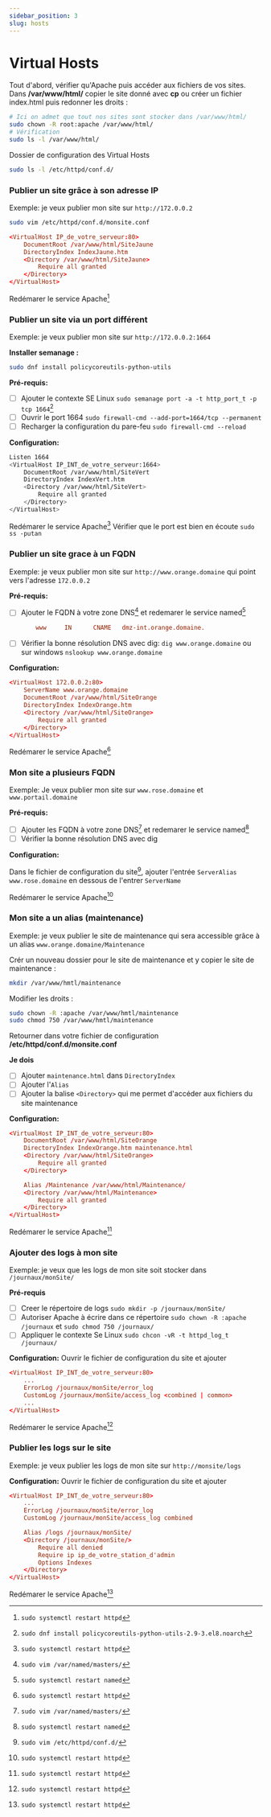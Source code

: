 ```yaml
---
sidebar_position: 3
slug: hosts
---
```

# Virtual Hosts
Tout d'abord, vérifier qu'Apache puis accéder aux fichiers de vos sites. Dans **/var/www/html/** copier le site donné avec **cp** ou créer un fichier index.html puis redonner les droits :

```bash
# Ici on admet que tout nos sites sont stocker dans /var/www/html/
sudo chown -R root:apache /var/www/html/
# Vérification
sudo ls -l /var/www/html/
```

Dossier de configuration des Virtual Hosts

```bash
sudo ls -l /etc/httpd/conf.d/
```

### Publier un site grâce à son adresse IP

Exemple: je veux publier mon site sur `http://172.0.0.2`

```bash
sudo vim /etc/httpd/conf.d/monsite.conf
```

```conf
<VirtualHost IP_de_votre_serveur:80>
    DocumentRoot /var/www/html/SiteJaune
    DirectoryIndex IndexJaune.htm
    <Directory /var/www/html/SiteJaune>
        Require all granted
    </Directory>
</VirtualHost>
```
Redémarer le service Apache[^1]
### Publier un site via un port différent

Exemple: je veux publier mon site sur `http://172.0.0.2:1664`

**Installer semanage :**

```bash
sudo dnf install policycoreutils-python-utils
```

**Pré-requis:**
- [ ] Ajouter le contexte SE Linux `sudo semanage port -a -t http_port_t -p tcp 1664`[^6]
- [ ] Ouvrir le port 1664 `sudo firewall-cmd --add-port=1664/tcp --permanent`
- [ ] Recharger la configuration du pare-feu `sudo firewall-cmd --reload`

**Configuration:**

```bash
Listen 1664
<VirtualHost IP_INT_de_votre_serveur:1664>
    DocumentRoot /var/www/html/SiteVert
    DirectoryIndex IndexVert.htm
    <Directory /var/www/html/SiteVert>
        Require all granted
    </Directory>
</VirtualHost>
```
Redémarer le service Apache[^1]
Vérifier que le port est bien en écoute `sudo ss -putan`

### Publier un site grace à un FQDN

Exemple: je veux publier mon site sur `http://www.orange.domaine` qui point vers l'adresse `172.0.0.2`

**Pré-requis:**
- [ ] Ajouter le FQDN à votre zone DNS[^4] et redemarer le service named[^3]
    ```conf
        www     IN      CNAME   dmz-int.orange.domaine.
    ```
- [ ] Vérifier la bonne résolution DNS avec dig: `dig www.orange.domaine` ou sur windows `nslookup www.orange.domaine`

**Configuration:**

```conf
<VirtualHost 172.0.0.2:80>
    ServerName www.orange.domaine
    DocumentRoot /var/www/html/SiteOrange
    DirectoryIndex IndexOrange.htm
    <Directory /var/www/html/SiteOrange>
        Require all granted
    </Directory>
</VirtualHost>
```

Redémarer le service Apache[^1]

### Mon site a plusieurs FQDN

Exemple: Je veux publier mon site sur `www.rose.domaine` et `www.portail.domaine`

**Pré-requis:**
- [ ] Ajouter les FQDN à votre zone DNS[^4] et redemarer le service named[^3]
- [ ] Vérifier la bonne résolution DNS avec dig

**Configuration:**

Dans le fichier de configuration du site[^5], ajouter l'entrée `ServerAlias www.rose.domaine` en dessous de l'entrer `ServerName`

Redémarer le service Apache[^1]

### Mon site a un alias (maintenance)

Exemple: je veux publier le site de maintenance qui sera accessible grâce à un alias `www.orange.domaine/Maintenance`

Crér un nouveau dossier pour le site de maintenance et y copier le site de maintenance :

```bash
mkdir /var/www/hmtl/maintenance 
```

Modifier les droits :

```bash
sudo chown -R :apache /var/www/hmtl/maintenance 
sudo chmod 750 /var/www/hmtl/maintenance
```

Retourner dans votre fichier de configuration **/etc/httpd/conf.d/monsite.conf**

**Je dois**
- [ ] Ajouter `maintenance.html` dans `DirectoryIndex`
- [ ] Ajouter l'`Alias` 
- [ ] Ajouter la balise `<Directory>` qui me permet d'accéder aux fichiers du site maintenance

**Configuration:**

```conf
<VirtualHost IP_INT_de_votre_serveur:80>
    DocumentRoot /var/www/html/SiteOrange
    DirectoryIndex IndexOrange.htm maintenance.html
    <Directory /var/www/html/SiteOrange>
        Require all granted
    </Directory>

    Alias /Maintenance /var/www/html/Maintenance/
    <Directory /var/www/html/Maintenance>
        Require all granted
    </Directory>
</VirtualHost>
```
Redémarer le service Apache[^1]

### Ajouter des logs à mon site

Exemple: je veux que les logs de mon site soit stocker dans `/journaux/monSite/`

**Pré-requis**
- [ ] Creer le répertoire de logs `sudo mkdir -p /journaux/monSite/`
- [ ] Autoriser Apache à écrire dans ce répertoire `sudo chown -R :apache /journaux` et `sudo chmod 750 /journaux/`
- [ ] Appliquer le contexte Se Linux `sudo chcon -vR -t httpd_log_t /journaux/`

**Configuration:**
Ouvrir le fichier de configuration du site et ajouter 

```conf
<VirtualHost IP_INT_de_votre_serveur:80>
    ...
    ErrorLog /journaux/monSite/error_log
    CustomLog /journaux/monSite/access_log <combined | common>
    ...
</VirtualHost>
```
Redémarer le service Apache[^1]

### Publier les logs sur le site

Exemple: je veux publier les logs de mon site sur `http://monsite/logs`

**Configuration:**
Ouvrir le fichier de configuration du site et ajouter
```conf
<VirtualHost IP_INT_de_votre_serveur:80>
    ...
    ErrorLog /journaux/monSite/error_log
    CustomLog /journaux/monSite/access_log combined

    Alias /logs /journaux/monSite/
    <Directory /journaux/monSite/>
        Require all denied
        Require ip ip_de_votre_station_d'admin
        Options Indexes
    </Directory>
</VirtualHost>
```
Redémarer le service Apache[^1]

[^1]: `sudo systemctl restart httpd`
[^2]: `/etc/httpd/conf/httpd.conf`
[^3]: `sudo systemctl restart named`
[^4]: `sudo vim /var/named/masters/`
[^5]: `sudo vim /etc/httpd/conf.d/`
[^6]: `sudo dnf install policycoreutils-python-utils-2.9-3.el8.noarch`

